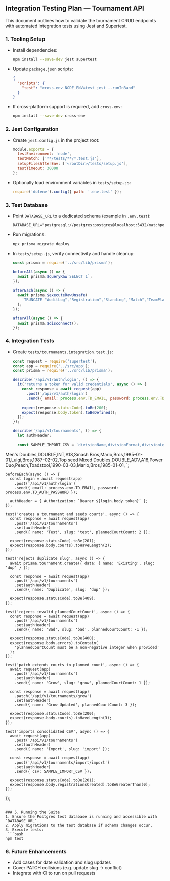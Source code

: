 ## Integration Testing Plan — Tournament API

This document outlines how to validate the tournament CRUD endpoints with automated integration tests using Jest and Supertest.

### 1. Tooling Setup
- Install dependencies:
  ```bash
  npm install --save-dev jest supertest
  ```
- Update `package.json` scripts:
  ```json
  {
    "scripts": {
      "test": "cross-env NODE_ENV=test jest --runInBand"
    }
  }
  ```
- If cross-platform support is required, add `cross-env`:
  ```bash
  npm install --save-dev cross-env
  ```

### 2. Jest Configuration
- Create `jest.config.js` in the project root:
  ```js
  module.exports = {
    testEnvironment: 'node',
    testMatch: ['**/tests/**/*.test.js'],
    setupFilesAfterEnv: ['<rootDir>/tests/setup.js'],
    testTimeout: 30000
  };
  ```
- Optionally load environment variables in `tests/setup.js`:
  ```js
  require('dotenv').config({ path: '.env.test' });
  ```

### 3. Test Database
- Point `DATABASE_URL` to a dedicated schema (example in `.env.test`):
  ```
  DATABASE_URL="postgresql://postgres:postgres@localhost:5432/matchpoint_test"
  ```
- Run migrations:
  ```bash
  npx prisma migrate deploy
  ```
- In `tests/setup.js`, verify connectivity and handle cleanup:
  ```js
  const prisma = require('../src/lib/prisma');

  beforeAll(async () => {
    await prisma.$queryRaw`SELECT 1`;
  });

  afterEach(async () => {
    await prisma.$executeRawUnsafe(
      'TRUNCATE "AuditLog","Registration","Standing","Match","TeamPlayer","Team","Player","Division","Court","Tournament" CASCADE'
    );
  });

  afterAll(async () => {
    await prisma.$disconnect();
  });
  ```

### 4. Integration Tests
- Create `tests/tournaments.integration.test.js`:
  ```js
  const request = require('supertest');
  const app = require('../src/app');
  const prisma = require('../src/lib/prisma');

  describe('/api/v1/auth/login', () => {
    it('returns a token for valid credentials', async () => {
      const response = await request(app)
        .post('/api/v1/auth/login')
        .send({ email: process.env.TD_EMAIL, password: process.env.TD_AUTH_PASSWORD });

      expect(response.statusCode).toBe(200);
      expect(response.body.token).toBeDefined();
    });
  });

  describe('/api/v1/tournaments', () => {
    let authHeader;

    const SAMPLE_IMPORT_CSV = `divisionName,divisionFormat,divisionLevel,divisionAgeGroup,teamName,player1First,player1Last,player1DOB,player2First,player2Last,player2DOB,seedNote
Men's Doubles,DOUBLE,INT,A18,Smash Bros,Mario,Bros,1985-01-01,Luigi,Bros,1987-02-02,Top seed
Mixed Doubles,DOUBLE,ADV,A18,Power Duo,Peach,Toadstool,1990-03-03,Mario,Bros,1985-01-01,
`;

    beforeEach(async () => {
      const login = await request(app)
        .post('/api/v1/auth/login')
        .send({ email: process.env.TD_EMAIL, password: process.env.TD_AUTH_PASSWORD });

      authHeader = { Authorization: `Bearer ${login.body.token}` };
    });

    test('creates a tournament and seeds courts', async () => {
      const response = await request(app)
        .post('/api/v1/tournaments')
        .set(authHeader)
        .send({ name: 'Test', slug: 'test', plannedCourtCount: 2 });

      expect(response.statusCode).toBe(201);
      expect(response.body.courts).toHaveLength(2);
    });

    test('rejects duplicate slug', async () => {
      await prisma.tournament.create({ data: { name: 'Existing', slug: 'dup' } });

      const response = await request(app)
        .post('/api/v1/tournaments')
        .set(authHeader)
        .send({ name: 'Duplicate', slug: 'dup' });

      expect(response.statusCode).toBe(409);
    });

    test('rejects invalid plannedCourtCount', async () => {
      const response = await request(app)
        .post('/api/v1/tournaments')
        .set(authHeader)
        .send({ name: 'Bad', slug: 'bad', plannedCourtCount: -1 });

      expect(response.statusCode).toBe(400);
      expect(response.body.errors).toContain(
        'plannedCourtCount must be a non-negative integer when provided'
      );
    });

    test('patch extends courts to planned count', async () => {
      await request(app)
        .post('/api/v1/tournaments')
        .set(authHeader)
        .send({ name: 'Grow', slug: 'grow', plannedCourtCount: 1 });

      const response = await request(app)
        .patch('/api/v1/tournaments/grow')
        .set(authHeader)
        .send({ name: 'Grow Updated', plannedCourtCount: 3 });

      expect(response.statusCode).toBe(200);
      expect(response.body.courts).toHaveLength(3);
    });

    test('imports consolidated CSV', async () => {
      await request(app)
        .post('/api/v1/tournaments')
        .set(authHeader)
        .send({ name: 'Import', slug: 'import' });

      const response = await request(app)
        .post('/api/v1/tournaments/import/import')
        .set(authHeader)
        .send({ csv: SAMPLE_IMPORT_CSV });

      expect(response.statusCode).toBe(201);
      expect(response.body.registrationsCreated).toBeGreaterThan(0);
    });
  });
  ```

### 5. Running the Suite
1. Ensure the Postgres test database is running and accessible with `DATABASE_URL`.
2. Apply migrations to the test database if schema changes occur.
3. Execute tests:
   ```bash
  npm test
   ```

### 6. Future Enhancements
- Add cases for date validation and slug updates
- Cover PATCH collisions (e.g. update slug → conflict)
- Integrate with CI to run on pull requests
